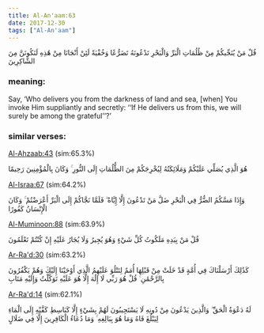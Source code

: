 ```yaml
---
title: Al-An'aam:63
date: 2017-12-30
tags: ["Al-An'aam"]
---
```

قُلْ مَنْ يُنَجِّيكُمْ مِنْ ظُلُمَاتِ الْبَرِّ وَالْبَحْرِ تَدْعُونَهُ تَضَرُّعًا وَخُفْيَةً لَئِنْ أَنْجَانَا مِنْ هَٰذِهِ لَنَكُونَنَّ مِنَ الشَّاكِرِينَ
### meaning: 
Say, ‘Who delivers you from the darkness of land and sea, [when] You invoke Him suppliantly and secretly: ‘‘If He delivers us from this, we will surely be among the grateful’’?’
### similar verses: 

[Al-Ahzaab:43](/33/43) (sim:65.3%)

هُوَ الَّذِي يُصَلِّي عَلَيْكُمْ وَمَلَائِكَتُهُ لِيُخْرِجَكُمْ مِنَ الظُّلُمَاتِ إِلَى النُّورِ ۚ وَكَانَ بِالْمُؤْمِنِينَ رَحِيمًا

[Al-Israa:67](/17/67) (sim:64.2%)

وَإِذَا مَسَّكُمُ الضُّرُّ فِي الْبَحْرِ ضَلَّ مَنْ تَدْعُونَ إِلَّا إِيَّاهُ ۖ فَلَمَّا نَجَّاكُمْ إِلَى الْبَرِّ أَعْرَضْتُمْ ۚ وَكَانَ الْإِنْسَانُ كَفُورًا

[Al-Muminoon:88](/23/88) (sim:63.9%)

قُلْ مَنْ بِيَدِهِ مَلَكُوتُ كُلِّ شَيْءٍ وَهُوَ يُجِيرُ وَلَا يُجَارُ عَلَيْهِ إِنْ كُنْتُمْ تَعْلَمُونَ

[Ar-Ra'd:30](/13/30) (sim:63.2%)

كَذَٰلِكَ أَرْسَلْنَاكَ فِي أُمَّةٍ قَدْ خَلَتْ مِنْ قَبْلِهَا أُمَمٌ لِتَتْلُوَ عَلَيْهِمُ الَّذِي أَوْحَيْنَا إِلَيْكَ وَهُمْ يَكْفُرُونَ بِالرَّحْمَٰنِ ۚ قُلْ هُوَ رَبِّي لَا إِلَٰهَ إِلَّا هُوَ عَلَيْهِ تَوَكَّلْتُ وَإِلَيْهِ مَتَابِ

[Ar-Ra'd:14](/13/14) (sim:62.1%)

لَهُ دَعْوَةُ الْحَقِّ ۖ وَالَّذِينَ يَدْعُونَ مِنْ دُونِهِ لَا يَسْتَجِيبُونَ لَهُمْ بِشَيْءٍ إِلَّا كَبَاسِطِ كَفَّيْهِ إِلَى الْمَاءِ لِيَبْلُغَ فَاهُ وَمَا هُوَ بِبَالِغِهِ ۚ وَمَا دُعَاءُ الْكَافِرِينَ إِلَّا فِي ضَلَالٍ
